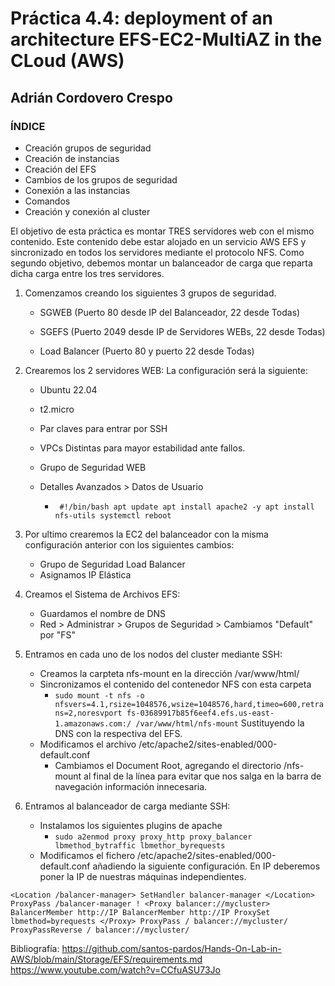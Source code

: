 
# Práctica 4.4: deployment of an architecture EFS-EC2-MultiAZ in the CLoud (AWS)


## Adrián Cordovero Crespo


### ÍNDICE
- Creación grupos de seguridad
- Creación de instancias
- Creación del EFS
- Cambios de los grupos de seguridad
- Conexión a las instancias
- Comandos
- Creación y conexión al cluster


El objetivo de esta práctica es montar TRES servidores web con el mismo contenido. Este contenido debe estar alojado en un servicio AWS EFS y sincronizado en todos los servidores mediante el protocolo NFS.
Como segundo objetivo, debemos montar un balanceador de carga que reparta dicha carga entre los tres servidores.

1. Comenzamos creando los siguientes 3 grupos de seguridad.
   - SGWEB (Puerto 80 desde IP del Balanceador, 22 desde Todas)
 
   - SGEFS (Puerto 2049 desde IP de Servidores WEBs, 22 desde Todas)

   - Load Balancer (Puerto 80 y puerto 22 desde Todas)


2. Crearemos los 2 servidores WEB:
La configuración será la siguiente:
   - Ubuntu 22.04
   - t2.micro
   - Par claves para entrar por SSH
   - VPCs Distintas para mayor estabilidad ante fallos.
   - Grupo de Seguridad WEB
   - Detalles Avanzados > Datos de Usuario
  
     - `  #!/bin/bash
   apt update
   apt install apache2 -y
   apt install nfs-utils
   systemctl reboot `

3. Por ultimo crearemos la EC2 del balanceador con la misma configuración anterior con los siguientes cambios:
   - Grupo de Seguridad Load Balancer
   - Asignamos IP Elástica

4. Creamos el Sistema de Archivos EFS:
   - Guardamos el nombre de DNS
   - Red > Administrar > Grupos de Seguridad > Cambiamos "Default" por "FS"

5. Entramos en cada uno de los nodos del cluster mediante SSH:

   - Creamos la carpteta nfs-mount en la dirección /var/www/html/
   - Sincronizamos el contenido del contenedor NFS con esta carpeta
     - `sudo mount -t nfs -o nfsvers=4.1,rsize=1048576,wsize=1048576,hard,timeo=600,retrans=2,noresvport fs-03689917b85f6eef4.efs.us-east-1.amazonaws.com:/ /var/www/html/nfs-mount` Sustituyendo la DNS con la respectiva del EFS.
   - Modificamos el archivo /etc/apache2/sites-enabled/000-default.conf
     - Cambiamos el Document Root, agregando el directorio /nfs-mount al final de la línea para evitar que nos salga en la barra de navegación información innecesaria.

6. Entramos al balanceador de carga mediante SSH:
   - Instalamos los siguientes plugins de apache
     - `sudo a2enmod proxy proxy_http proxy_balancer lbmethod_bytraffic lbmethor_byrequests`
   - Modificamos el fichero /etc/apache2/sites-enabled/000-default.conf añadiendo la siguiente configuración. En IP deberemos poner la IP de nuestras máquinas independientes.
  
`<Location /balancer-manager>
 			SetHandler balancer-manager
   	</Location>
   	ProxyPass /balancer-manager !
   	<Proxy balancer://mycluster>
   			BalancerMember http://IP
   			BalancerMember http://IP
   			ProxySet lbmethod=byrequests
   	</Proxy>
   	ProxyPass / balancer://mycluster/
   	ProxyPassReverse / balancer://mycluster/
	`


Bibliografía: https://github.com/santos-pardos/Hands-On-Lab-in-AWS/blob/main/Storage/EFS/requirements.md
https://www.youtube.com/watch?v=CCfuASU73Jo

